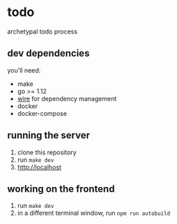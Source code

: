 # todo

archetypal todo process

## dev dependencies

you'll need:

- make
- go >= 1.12
- [wire](https://github.com/google/wire) for dependency management
- docker
- docker-compose

## running the server

1. clone this repository
2. run `make dev`
3. [http://localhost](http://localhost)

## working on the frontend

1. run `make dev`
2. in a different terminal window, run `npm run autobuild`
